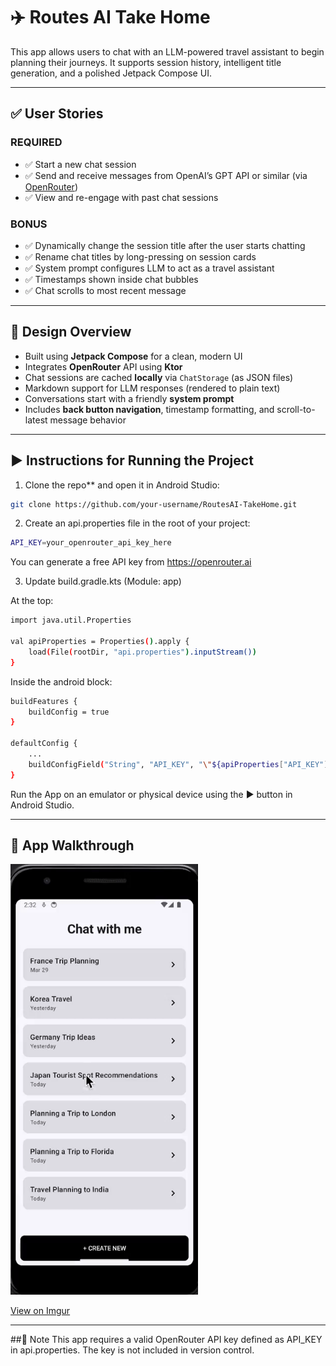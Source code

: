 # ✈️ Routes AI Take Home

This app allows users to chat with an LLM-powered travel assistant to begin planning their journeys. It supports session history, intelligent title generation, and a polished Jetpack Compose UI.

---

## ✅ User Stories

### REQUIRED

- ✅ Start a new chat session  
- ✅ Send and receive messages from OpenAI’s GPT API or similar (via [OpenRouter](https://openrouter.ai))  
- ✅ View and re-engage with past chat sessions  

### BONUS

- ✅ Dynamically change the session title after the user starts chatting  
- ✅ Rename chat titles by long-pressing on session cards  
- ✅ System prompt configures LLM to act as a travel assistant  
- ✅ Timestamps shown inside chat bubbles  
- ✅ Chat scrolls to most recent message  

---

## 🧠 Design Overview

- Built using **Jetpack Compose** for a clean, modern UI  
- Integrates **OpenRouter** API using **Ktor**  
- Chat sessions are cached **locally** via `ChatStorage` (as JSON files)  
- Markdown support for LLM responses (rendered to plain text)  
- Conversations start with a friendly **system prompt**  
- Includes **back button navigation**, timestamp formatting, and scroll-to-latest message behavior  

---

## ▶️ Instructions for Running the Project

1. Clone the repo** and open it in Android Studio:

```bash
git clone https://github.com/your-username/RoutesAI-TakeHome.git
```

2. Create an api.properties file in the root of your project:
   
```bash
API_KEY=your_openrouter_api_key_here
```
You can generate a free API key from https://openrouter.ai

3. Update build.gradle.kts (Module: app)

At the top:
```bash
import java.util.Properties

val apiProperties = Properties().apply {
    load(File(rootDir, "api.properties").inputStream())
}
```
Inside the android block:

```bash
buildFeatures {
    buildConfig = true
}

defaultConfig {
    ...
    buildConfigField("String", "API_KEY", "\"${apiProperties["API_KEY"]}\"")
}
```
Run the App on an emulator or physical device using the ▶️ button in Android Studio.

---

## 🎥 App Walkthrough

<img src="Walkthrough.gif" width="300"/>

[View on Imgur](https://imgur.com/a/KwLTxfu)

---

##🔐 Note
This app requires a valid OpenRouter API key defined as API_KEY in api.properties. The key is not included in version control.
